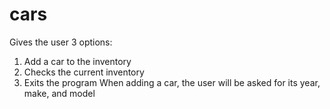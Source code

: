 # <h1> cars
Gives the user 3 options:
1. Add a car to the inventory
2. Checks the current inventory
3. Exits the program
When adding a car, the user will be asked for its year, make, and model
